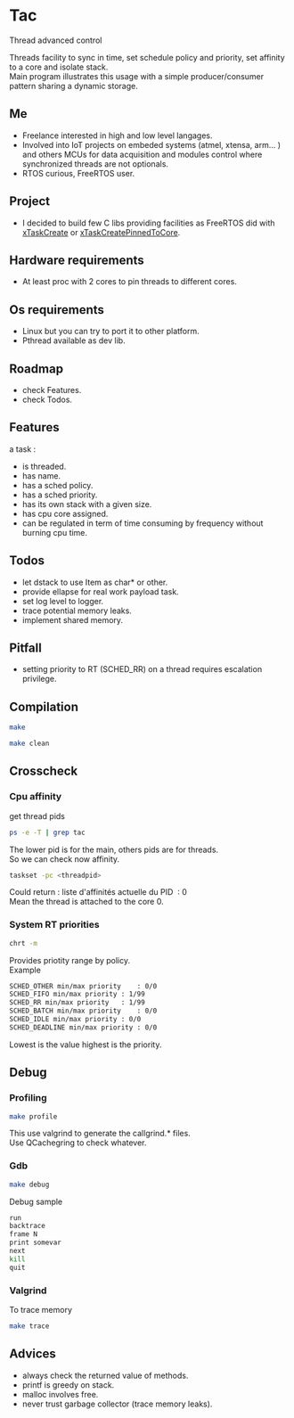# Tac

Thread advanced control

Threads facility to sync in time, set schedule policy and priority, set affinity to a core and  isolate stack.  
Main program illustrates this usage with a simple producer/consumer pattern sharing a dynamic storage.  

## Me

* Freelance interested in high and low level langages. 
* Involved into IoT projects on embeded systems (atmel, xtensa, arm... ) and others MCUs for data acquisition and modules control where synchronized threads are not optionals. 
* RTOS curious, FreeRTOS user.

## Project

* I decided to build few C libs providing facilities as FreeRTOS did with  [xTaskCreate](https://www.freertos.org/a00125.html) or [xTaskCreatePinnedToCore](https://docs.espressif.com/projects/esp-idf/en/latest/esp32/api-reference/system/freertos.html). 

## Hardware requirements

* At least proc with 2 cores to pin threads to different cores. 

## Os requirements

* Linux but you can try to port it to other platform. 
* Pthread available as dev lib.  

## Roadmap

* check Features. 
* check Todos. 

## Features

a task :

* is threaded. 
* has name. 
* has a sched policy. 
* has a sched priority. 
* has its own stack with a given size. 
* has cpu core assigned. 
* can be regulated in term of time consuming by frequency without burning cpu time. 

## Todos

* let dstack to use Item as char* or other. 
* provide ellapse for real work payload task. 
* set log level to logger.
* trace potential memory leaks.
* implement shared memory.

## Pitfall

* setting priority to RT (SCHED_RR) on a thread requires escalation privilege. 

## Compilation

``` bash
make
```

``` bash
make clean
```
## Crosscheck

### Cpu affinity 

get thread pids  
``` bash
ps -e -T | grep tac
```

The lower pid is for the main, others pids are for threads.  
So we can check now affinity.  
``` bash
taskset -pc <threadpid>
```
Could return : liste d'affinités actuelle du PID <threadpid> : 0  
Mean the thread is attached to the core 0.  

### System RT priorities
``` bash
chrt -m
```
Provides priotity range by policy.  
Example  
``` bash
SCHED_OTHER min/max priority	: 0/0
SCHED_FIFO min/max priority	: 1/99
SCHED_RR min/max priority	: 1/99
SCHED_BATCH min/max priority	: 0/0
SCHED_IDLE min/max priority	: 0/0
SCHED_DEADLINE min/max priority	: 0/0
```
Lowest is the value highest is the priority.

## Debug

### Profiling

``` bash
make profile
```
This use valgrind to generate the callgrind.* files.  
Use QCachegring to check whatever.  

### Gdb

``` bash
make debug
```
Debug sample  
``` bash
run
backtrace
frame N
print somevar
next
kill
quit
```
### Valgrind
To trace memory  
``` bash
make trace
```

## Advices

* always check the returned value of methods. 
* printf is greedy on stack. 
* malloc involves free. 
* never trust garbage collector (trace memory leaks). 
